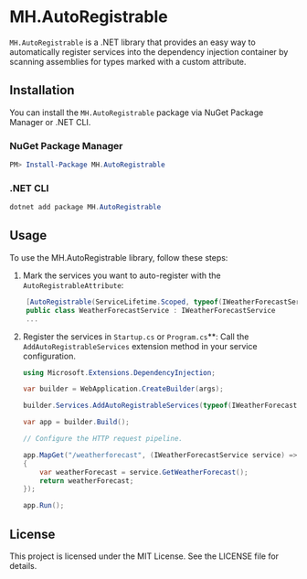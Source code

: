 # MH.AutoRegistrable

`MH.AutoRegistrable` is a .NET library that provides an easy way to automatically register services into the dependency injection container by scanning assemblies for types marked with a custom attribute.

## Installation

You can install the `MH.AutoRegistrable` package via NuGet Package Manager or .NET CLI.

### NuGet Package Manager
```powershell
PM> Install-Package MH.AutoRegistrable
```

### .NET CLI
```powershell
dotnet add package MH.AutoRegistrable
```

## Usage

To use the MH.AutoRegistrable library, follow these steps:

1. Mark the services you want to auto-register with the `AutoRegistrableAttribute`:
```csharp    
    [AutoRegistrable(ServiceLifetime.Scoped, typeof(IWeatherForecastService))]
    public class WeatherForecastService : IWeatherForecastService
    ...
```
2. Register the services in `Startup.cs` or `Program.cs`**:
   Call the `AddAutoRegistrableServices` extension method in your service configuration.

    ```csharp
    using Microsoft.Extensions.DependencyInjection;

    var builder = WebApplication.CreateBuilder(args);

    builder.Services.AddAutoRegistrableServices(typeof(IWeatherForecastService).Assembly);

    var app = builder.Build();

    // Configure the HTTP request pipeline.

    app.MapGet("/weatherforecast", (IWeatherForecastService service) =>
    {
        var weatherForecast = service.GetWeatherForecast();
        return weatherForecast;
    });

    app.Run();
    ```
## License
This project is licensed under the MIT License. See the LICENSE file for details.
